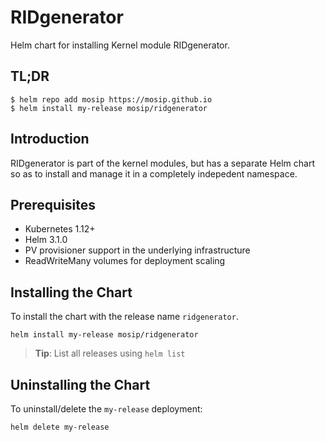 # RIDgenerator

Helm chart for installing Kernel module RIDgenerator.

## TL;DR

```console
$ helm repo add mosip https://mosip.github.io
$ helm install my-release mosip/ridgenerator
```

## Introduction

RIDgenerator is  part of the kernel modules, but has a separate Helm chart so as to install and manage it in a completely indepedent namespace.

## Prerequisites

- Kubernetes 1.12+
- Helm 3.1.0
- PV provisioner support in the underlying infrastructure
- ReadWriteMany volumes for deployment scaling

## Installing the Chart

To install the chart with the release name `ridgenerator`.

```console
helm install my-release mosip/ridgenerator
```

> **Tip**: List all releases using `helm list`

## Uninstalling the Chart

To uninstall/delete the `my-release` deployment:

```console
helm delete my-release
```

